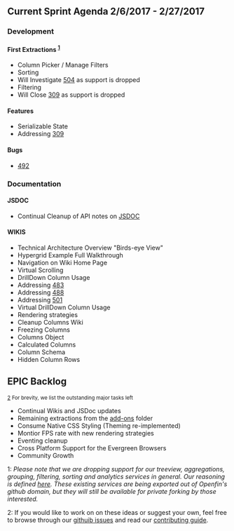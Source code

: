 ## Current Sprint Agenda 2/6/2017 - 2/27/2017

### Development

#### First Extractions <sup>[1](#myfootnote1)</sup>

- Column Picker / Manage Filters 
- Sorting
 - Will Investigate [504](https://github.com/openfin/fin-hypergrid/issues/504) as support is dropped
- Filtering
 - Will Close [309](https://github.com/openfin/fin-hypergrid/issues/309) as support is dropped

#### Features

- Serializable State
 - Addressing [309](https://github.com/openfin/fin-hypergrid/issues/309)

#### Bugs

- [492](https://github.com/openfin/fin-hypergrid/issues/492)

### Documentation

#### JSDOC

- Continual Cleanup of API notes on [JSDOC](http://openfin.github.io/fin-hypergrid/doc/Hypergrid.html)

#### WIKIS

- Technical Architecture Overview "Birds-eye View"
- Hypergrid Example Full Walkthrough
- Navigation on Wiki Home Page
- Virtual Scrolling
- DrillDown Column Usage
 - Addressing [483](https://github.com/openfin/fin-hypergrid/issues/483)
 - Addressing [488](https://github.com/openfin/fin-hypergrid/issues/488)
 - Addressing [501](https://github.com/openfin/fin-hypergrid/issues/501)
- Virtual DrillDown Column Usage
- Rendering strategies
- Cleanup Columns Wiki
 - Freezing Columns
 - Columns Object
 - Calculated Columns
 - Column Schema
 - Hidden Column Rows

## EPIC Backlog
<sup>[2](#myfootnote2) For brevity, we list the outstanding major tasks left</sup>

- Continual Wikis and JSDoc updates
- Remaining extractions from the [add-ons](https://github.com/openfin/fin-hypergrid/tree/master/add-ons) folder
- Consume Native CSS Styling (Theming re-implemented)
- Montior FPS rate with new rendering strategies
- Eventing cleanup
- Cross Platform Support for the Evergreen Browsers
- Community Growth

<a name="myfootnote1">1</a>: 
*Please note that we are dropping support for our treeview, aggregations, grouping, filtering, sorting and analytics services in general. Our reasoning is defined [here](https://github.com/openfin/fin-hypergrid/blob/master/OVERVIEW.md). These existing services are being exported out of Openfin's github domain, but they will still be available for private forking by those interested.*

<a name="myfootnote2">2</a>:
If you would like to work on on these ideas or suggest your own, feel free to browse through our [githuib issues](https://github.com/openfin/fin-hypergrid/issues)
and read our [contributing guide](./CONTRIBUTING.md).
